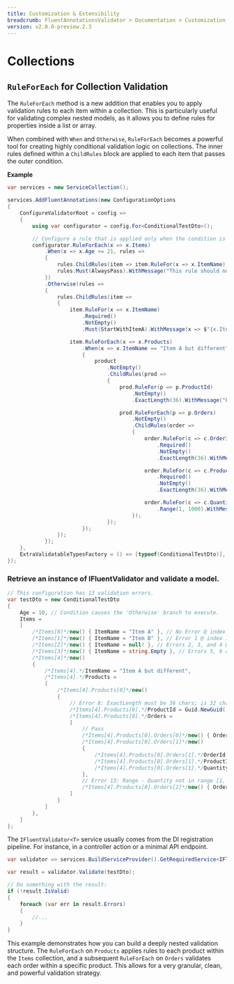 ```yaml
---
title: Customization & Extensibility
breadcrumb: FluentAnnotationsValidator > Documentation > Customization & Extensibility
version: v2.0.0-preview.2.3
---
```


# Collections

## `RuleForEach` for Collection Validation

The `RuleForEach` method is a new addition that enables you to apply validation rules to each item within a collection. This is particularly useful for validating complex nested models, as it allows you to define rules for properties inside a list or array.

When combined with `When` and `Otherwise`, `RuleForEach` becomes a powerful tool for creating highly conditional validation logic on collections. The inner rules defined within a `ChildRules` block are applied to each item that passes the outer condition.

**Example**

```csharp
var services = new ServiceCollection();

services.AddFluentAnnotations(new ConfigurationOptions
{
    ConfigureValidatorRoot = config =>
    {
        using var configurator = config.For<ConditionalTestDto>();

        // Configure a rule that is applied only when the condition is false.
        configurator.RuleForEach(x => x.Items)
            .When(x => x.Age >= 21, rules =>
            {
                rules.ChildRules(item => item.RuleFor(x => x.ItemName).NotEmpty());
                rules.Must(AlwaysPass).WithMessage("This rule should not run.");
            })
            .Otherwise(rules =>
            {
                rules.ChildRules(item =>
                {
                    item.RuleFor(x => x.ItemName)
                        .Required()
                        .NotEmpty()
                        .Must(StartWithItemA).WithMessage(x => $"{x.ItemName} failed validation.");

                    item.RuleForEach(x => x.Products)
                        .When(x => x.ItemName == "Item A but different", product =>
                        {
                            product
                                .NotEmpty()
                                .ChildRules(prod =>
                                {
                                    prod.RuleFor(p => p.ProductId)
                                        .NotEmpty()
                                        .ExactLength(36).WithMessage("Product Id must be exactly 36 chars long."); // Fail: Value has 32 chars

                                    prod.RuleForEach(p => p.Orders)
                                        .NotEmpty()
                                        .ChildRules(order =>
                                        {
                                            order.RuleFor(c => c.OrderId)
                                                .Required()
                                                .NotEmpty()
                                                .ExactLength(36).WithMessage("Order Id must be exactly 36 chars long.");

                                            order.RuleFor(c => c.ProductId)
                                                .Required()
                                                .NotEmpty()
                                                .ExactLength(36).WithMessage("Product Id for order must be exactly 36 chars long."); ;

                                            order.RuleFor(c => c.Quantity)
                                                .Range(1, 1000).WithMessage("Quantity must be between 1 and 1000.");
                                        });
                                });
                        });
                });
            });
    },
    ExtraValidatableTypesFactory = () => [typeof(ConditionalTestDto)],
});

```

### Retrieve an instance of IFluentValidator and validate a model.

```csharp
// This configuration has 13 validation errors.
var testDto = new ConditionalTestDto
{
    Age = 10, // Condition causes the 'Otherwise' branch to execute.
    Items =
    [
        /*Items[0]*/new() { ItemName = "Item A" }, // No Error @ index 0: ItemName starts with "Item A" 
        /*Items[1]*/new() { ItemName = "Item B" }, // Error 1 @ index 1: Must(StartWithItemA)
        /*Items[2]*/new() { ItemName = null! }, // Errors 2, 3, and 4 @ index 2: Required, NotEmpty, and Must(StartWithItemA)
        /*Items[3]*/new() { ItemName = string.Empty }, // Errors 5, 6 and 7 @ index 3: Required, NotEmpty, and Must(StartWithItemA)
        /*Items[4]*/new()
        {
            /*Items[4].*/ItemName = "Item A but different",
            /*Items[4].*/Products =
            [
                /*Items[4].Products[0]*/new()
                {
                    // Error 8: ExactLength must be 36 chars; is 32 chars long because ToString("n") strips away the dashes.
                    /*Items[4].Products[0].*/ProductId = Guid.NewGuid().ToString("n"),
                    /*Items[4].Products[0].*/Orders =
                    [
                        // Pass
                        /*Items[4].Products[0].Orders[0]*/new() { OrderId = Guid.NewGuid().ToString(), ProductId = Guid.NewGuid().ToString(), Quantity = 10 },
                        /*Items[4].Products[0].Orders[1]*/new()
                        {
                            /*Items[4].Products[0].Orders[1].*/OrderId = string.Empty, // Errors 9, 10, and 11: Required, NotEmpty, and ExactLength (36 chars) not met
                            /*Items[4].Products[0].Orders[1].*/ProductId = Guid.NewGuid().ToString("n"), // Error 12: ExactLength 32 chars, requires exactly 36
                            /*Items[4].Products[0].Orders[1].*/Quantity = 5
                        },
                        // Error 13: Range - Quantity not in range [1, 1000]
                        /*Items[4].Products[0].Orders[2]*/new() { OrderId = Guid.NewGuid().ToString(), ProductId = Guid.NewGuid().ToString(), Quantity = -20 },
                    ]
                }
            ]
        },
    ]
};
```

The `IFluentValidator<T>` service usually comes from the DI registration pipeline. For instance, in a controller action or a minimal API endpoint.

```csharp
var validator => services.BuildServiceProvider().GetRequiredService<IFluentValidator<ConditionalTestDto>>();

var result = validator.Validate(testDto);

// Do something with the result:
if (!result.IsValid)
{
    foreach (var err in result.Errors)
    {
        //...
    }
}
```

This example demonstrates how you can build a deeply nested validation structure. The `RuleForEach` on `Products` applies rules to each product within the `Items` collection, and a subsequent `RuleForEach` on `Orders` validates each order within a specific product. This allows for a very granular, clean, and powerful validation strategy.

